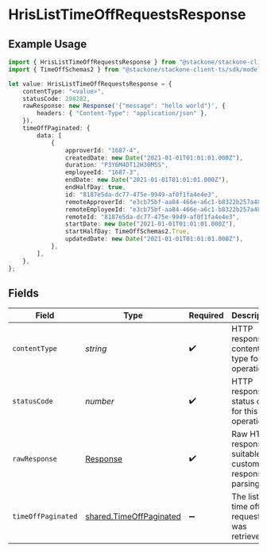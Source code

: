# HrisListTimeOffRequestsResponse

## Example Usage

```typescript
import { HrisListTimeOffRequestsResponse } from "@stackone/stackone-client-ts/sdk/models/operations";
import { TimeOffSchemas2 } from "@stackone/stackone-client-ts/sdk/models/shared";

let value: HrisListTimeOffRequestsResponse = {
    contentType: "<value>",
    statusCode: 298282,
    rawResponse: new Response('{"message": "hello world"}', {
        headers: { "Content-Type": "application/json" },
    }),
    timeOffPaginated: {
        data: [
            {
                approverId: "1687-4",
                createdDate: new Date("2021-01-01T01:01:01.000Z"),
                duration: "P3Y6M4DT12H30M5S",
                employeeId: "1687-3",
                endDate: new Date("2021-01-01T01:01:01.000Z"),
                endHalfDay: true,
                id: "8187e5da-dc77-475e-9949-af0f1fa4e4e3",
                remoteApproverId: "e3cb75bf-aa84-466e-a6c1-b8322b257a48",
                remoteEmployeeId: "e3cb75bf-aa84-466e-a6c1-b8322b257a48",
                remoteId: "8187e5da-dc77-475e-9949-af0f1fa4e4e3",
                startDate: new Date("2021-01-01T01:01:01.000Z"),
                startHalfDay: TimeOffSchemas2.True,
                updatedDate: new Date("2021-01-01T01:01:01.000Z"),
            },
        ],
    },
};
```

## Fields

| Field                                                                     | Type                                                                      | Required                                                                  | Description                                                               |
| ------------------------------------------------------------------------- | ------------------------------------------------------------------------- | ------------------------------------------------------------------------- | ------------------------------------------------------------------------- |
| `contentType`                                                             | *string*                                                                  | :heavy_check_mark:                                                        | HTTP response content type for this operation                             |
| `statusCode`                                                              | *number*                                                                  | :heavy_check_mark:                                                        | HTTP response status code for this operation                              |
| `rawResponse`                                                             | [Response](https://developer.mozilla.org/en-US/docs/Web/API/Response)     | :heavy_check_mark:                                                        | Raw HTTP response; suitable for custom response parsing                   |
| `timeOffPaginated`                                                        | [shared.TimeOffPaginated](../../../sdk/models/shared/timeoffpaginated.md) | :heavy_minus_sign:                                                        | The list of time off requests was retrieved.                              |